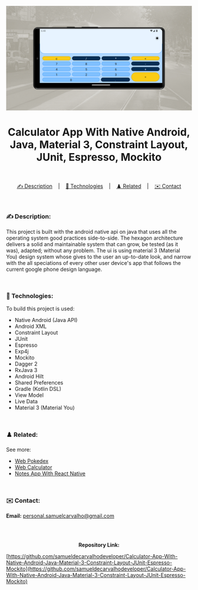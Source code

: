 ![](./thumbnail.jpg)

<h1 align="center">
Calculator App With Native Android, Java, Material 3, Constraint Layout, JUnit, Espresso, Mockito
</h1>

<br/>

<br/>

<div align="center">
  <a href="#description">✍️ Description</a> &nbsp;&nbsp;&nbsp;|&nbsp;&nbsp;&nbsp <a href="#technologies">🚀 Technologies</a> &nbsp;&nbsp;&nbsp;|&nbsp;&nbsp;&nbsp <a href="#related">♟️ Related</a> &nbsp;&nbsp;&nbsp;|&nbsp;&nbsp;&nbsp <a href="#contact">✉️ Contact</a>
</div>

<br />
<br />

<h3 id="description">✍️ Description:</h3>

<p>This project is built with the android native api on java that uses all the operating system good practices side-to-side. The hexagon architecture delivers a solid and maintainable system that can grow, be tested (as it was), adapted; without any problem. The ui is using material 3 (Material You) design system whose gives to the user an up-to-date look, and narrow with the all speciations of every other user device's app that follows the current google phone design language.</p>

<br />

<h3 id="technologies">🚀 Technologies:</h3>

<p>To build this project is used:</p>

- Native Android (Java API)
- Android XML
- Constraint Layout
- JUnit
- Espresso
- Exp4j
- Mockito
- Dagger 2
- RxJava 3
- Android Hilt
- Shared Preferences
- Gradle (Kotlin DSL)
- View Model
- Live Data
- Material 3 (Material You)

<br />

<h3 id="related">♟️ Related:</h3>

See more:

<ul>
  <li><a href="https://github.com/samuelcarvalhodeveloper/Pokedex-With-Next-Js-Typescript-Axios-Jest-React-Testing-Library-PHP-Laravel-Python-Django">Web Pokedex</a></li>
  <li><a href="https://github.com/samueldecarvalhodeveloper/Calculator-With-Next-Js-Nginx-Load-Balancer-Proxy-Server-Server-Side-Rendering-Typescript-Sass">Web Calculator</a></li>
  <li><a href="https://github.com/samuelcarvalhodeveloper/Notes-App-With-React-Native-Expo-Custom-Hooks-Typescript-Sqlite3-Prettier-Eslint-EditorConfig-Jest">Notes App With React Native</a></li>
</ul>

<br />

<h3 id="contact">✉️ Contact:</h3>

**Email:**
<a href="mailto:personal.samuelcarvalho@gmail.com">personal.samuelcarvalho@gmail.com</a>

<br />
<br />

<p align="center"><strong>Repository Link:</strong></p>

[https://github.com/samueldecarvalhodeveloper/Calculator-App-With-Native-Android-Java-Material-3-Constraint-Layout-JUnit-Espresso-Mockito](https://github.com/samueldecarvalhodeveloper/Calculator-App-With-Native-Android-Java-Material-3-Constraint-Layout-JUnit-Espresso-Mockito)
